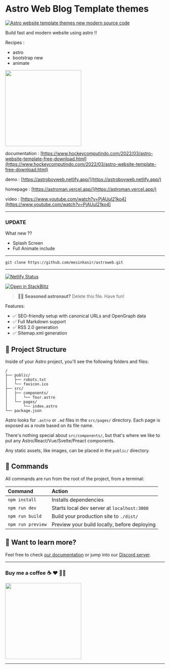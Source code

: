 # Astro Web Blog Template themes

[![Astro website template themes new modern source code](https://blogger.googleusercontent.com/img/a/AVvXsEhDOK7kRw2j0-zv7wXCcEzQnmioBla_0uYNGhNwyYkcsX6SdY37yh4bIZMCNBW3wcP_asF2UsrFcWrmoOGv241678TnYdJFpBHwE0V8c_4Kfk0DxFvoo6TCNmX7TQGnf1GM__EmdmB03yJCFs4JpwyPBu0C8Uagu3GhgJwu2rocEcgVk4FjRM9FW40NWA=s1920)](https://astroman.vercel.app/)

Build fast and modern website using astro !!

Recipes :

- astro
- bootstrap new
- animate

<a href="https://www.buymeacoffee.com/axcora"><img width="240" src="https://blogger.googleusercontent.com/img/b/R29vZ2xl/AVvXsEgIA9HMwkK8kr7uRwVNxnhXsLQsJHxQQYVSzqCAaK58OpJOiTlzbIX7eEwS_VpJ3oEG-xrmVEl2WKqGvB_o-KjyBGTbbjFHM_bN2Jce9g3FTnt2ZJViwcvB9DHPOKPEMCl7jTQRVWKPw_ETloH7_CK8Xr09SSNNx22xnfGjViwdEsGtR-yGrLmr-JUGHA/s1090/bmc-button.png"/></a>


documentation : [https://www.hockeycomputindo.com/2022/03/astro-website-template-free-download.html](https://www.hockeycomputindo.com/2022/03/astro-website-template-free-download.html)

demo : [https://astroboyweb.netlify.app/](https://astroboyweb.netlify.app/)

homepage : [https://astroman.vercel.app/](https://astroman.vercel.app/)

video : [https://www.youtube.com/watch?v=PjAUuI21ko4](https://www.youtube.com/watch?v=PjAUuI21ko4)

---

### UPDATE

What new ??

- Splash Screen
- Full Animate include

---

```
git clone https://github.com/mesinkasir/astroweb.git
```

---

[![Netlify Status](https://api.netlify.com/api/v1/badges/62608bf7-2a02-41ae-b7a7-d5de6db2ebbf/deploy-status)](https://app.netlify.com/sites/astroboyweb/deploys)

[![Open in StackBlitz](https://developer.stackblitz.com/img/open_in_stackblitz.svg)](https://stackblitz.com/edit/astrobboy)

> 🧑‍🚀 **Seasoned astronaut?** Delete this file. Have fun!

Features:

- ✅ SEO-friendly setup with canonical URLs and OpenGraph data
- ✅ Full Markdown support
- ✅ RSS 2.0 generation
- ✅ Sitemap.xml generation

## 🚀 Project Structure

Inside of your Astro project, you'll see the following folders and files:

```
/
├── public/
│   ├── robots.txt
│   └── favicon.ico
├── src/
│   ├── components/
│   │   └── Tour.astro
│   └── pages/
│       └── index.astro
└── package.json
```

Astro looks for `.astro` or `.md` files in the `src/pages/` directory. Each page is exposed as a route based on its file name.

There's nothing special about `src/components/`, but that's where we like to put any Astro/React/Vue/Svelte/Preact components.

Any static assets, like images, can be placed in the `public/` directory.

## 🧞 Commands

All commands are run from the root of the project, from a terminal:

| Command           | Action                                       |
| :---------------- | :------------------------------------------- |
| `npm install`     | Installs dependencies                        |
| `npm run dev`     | Starts local dev server at `localhost:3000`  |
| `npm run build`   | Build your production site to `./dist/`      |
| `npm run preview` | Preview your build locally, before deploying |

## 👀 Want to learn more?

Feel free to check [our documentation](https://github.com/withastro/astro) or jump into our [Discord server](https://astro.build/chat).

---

### Buy me a coffee ☕️ ❤️ ✌🏻

<a href="https://www.buymeacoffee.com/axcora"><img width="240" src="https://blogger.googleusercontent.com/img/b/R29vZ2xl/AVvXsEgIA9HMwkK8kr7uRwVNxnhXsLQsJHxQQYVSzqCAaK58OpJOiTlzbIX7eEwS_VpJ3oEG-xrmVEl2WKqGvB_o-KjyBGTbbjFHM_bN2Jce9g3FTnt2ZJViwcvB9DHPOKPEMCl7jTQRVWKPw_ETloH7_CK8Xr09SSNNx22xnfGjViwdEsGtR-yGrLmr-JUGHA/s1090/bmc-button.png"/></a>


---
